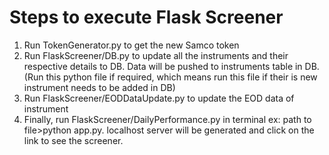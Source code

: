 # Steps to execute Flask Screener
1. Run TokenGenerator.py to get the new Samco token
2. Run FlaskScreener/DB.py to update all the instruments and their respective details to DB. Data will be pushed to instruments table in DB.
(Run this python file if required, which means run this file if their is new instrument needs to be added in DB)
3. Run FlaskScreener/EODDataUpdate.py to update the EOD data of instrument
4. Finally, run FlaskScreener/DailyPerformance.py in terminal ex: path to file>python app.py. localhost server will be generated and click on the link to see the screener.


